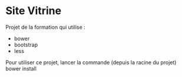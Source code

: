 Site Vitrine
============

Projet de la formation qui utilise :
* bower
* bootstrap
* less

Pour utiliser ce projet, lancer la commande 
(depuis la racine du projet)
bower install 